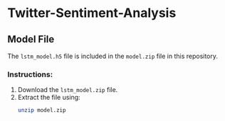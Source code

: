 # Twitter-Sentiment-Analysis

## Model File
The `lstm_model.h5` file is included in the `model.zip` file in this repository. 

### Instructions:
1. Download the `lstm_model.zip` file.
2. Extract the file using:
   ```bash
   unzip model.zip
